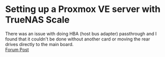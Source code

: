 # Setting up a Proxmox VE server with TrueNAS Scale

There was an issue with doing HBA (host bus adapter) passthrough and I found that it couldn't be done without another card or moving the rear drives directly to the main board.  
[Forum Post](https://forum.proxmox.com/threads/proxmox-ve-8-3-hba-passthrough-issue-on-r730xd.159587/)  

